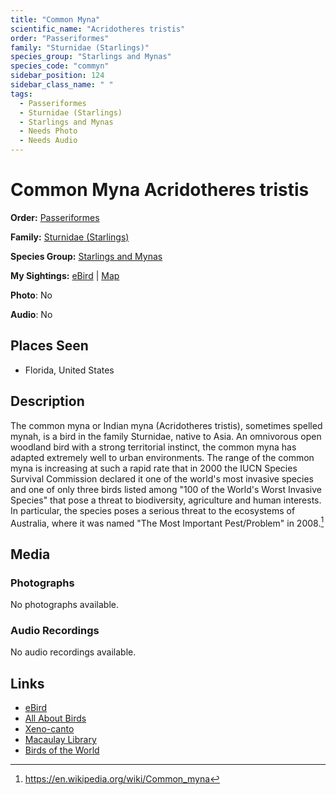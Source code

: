 ```yaml
---
title: "Common Myna"
scientific_name: "Acridotheres tristis"
order: "Passeriformes"
family: "Sturnidae (Starlings)"
species_group: "Starlings and Mynas"
species_code: "commyn"
sidebar_position: 124
sidebar_class_name: " "
tags: 
  - Passeriformes
  - Sturnidae (Starlings)
  - Starlings and Mynas
  - Needs Photo
  - Needs Audio
---
```


# Common Myna <span className='sci_name'>Acridotheres tristis</span>

**Order:** [Passeriformes](/tags/passeriformes)

**Family:** [Sturnidae (Starlings)](/tags/sturnidae-starlings)

**Species Group:** [Starlings and Mynas](/tags/starlings-and-mynas)

**My Sightings:** [eBird](https://ebird.org/lifelist?r=world&time=life&spp=commyn) | [Map](/map?species_code=commyn)

**Photo**: No 

**Audio**: No

## Places Seen

* Florida, United States

## Description
The common myna or Indian myna (Acridotheres tristis), sometimes spelled mynah, is a bird in the family Sturnidae, native to Asia. An omnivorous open woodland bird with a strong territorial instinct, the common myna has adapted extremely well to urban environments.
The range of the common myna is increasing at such a rapid rate that in 2000 the IUCN Species Survival Commission declared it one of the world's most invasive species and one of only three birds listed among "100 of the World's Worst Invasive Species" that pose a threat to biodiversity, agriculture and human interests. In particular, the species poses a serious threat to the ecosystems of Australia, where it was named "The Most Important Pest/Problem" in 2008.[^1]

[^1]: https://en.wikipedia.org/wiki/Common_myna

## Media
### Photographs
No photographs available.

### Audio Recordings
No audio recordings available.

## Links
* [eBird](https://ebird.org/species/commyn) 
* [All About Birds](https://www.allaboutbirds.org/guide/commyn) 
* [Xeno-canto](https://www.xeno-canto.org/species/acridotheres-tristis) 
* [Macaulay Library](https://search.macaulaylibrary.org/catalog?taxonCode=commyn&sort=rating_rank_desc)
* [Birds of the World](https://birdsoftheworld.org/bow/species/commyn)
